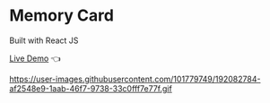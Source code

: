 # Memory Card

Built with React JS

[Live Demo](https://sunjcar.github.io/Memory-Card/) :point_left:

https://user-images.githubusercontent.com/101779749/192082784-af2548e9-1aab-46f7-9738-33c0fff7e77f.gif
